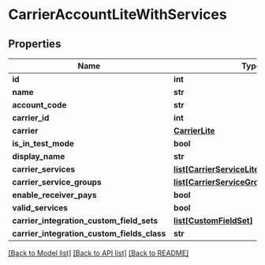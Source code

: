 # CarrierAccountLiteWithServices

## Properties
Name | Type | Description | Notes
------------ | ------------- | ------------- | -------------
**id** | **int** |  | [optional] 
**name** | **str** |  | [optional] 
**account_code** | **str** |  | [optional] 
**carrier_id** | **int** |  | [optional] 
**carrier** | [**CarrierLite**](CarrierLite.md) |  | [optional] 
**is_in_test_mode** | **bool** |  | [optional] 
**display_name** | **str** |  | [optional] 
**carrier_services** | [**list[CarrierServiceLiteWithSubServices]**](CarrierServiceLiteWithSubServices.md) |  | [optional] 
**carrier_service_groups** | [**list[CarrierServiceGroupLite]**](CarrierServiceGroupLite.md) |  | [optional] 
**enable_receiver_pays** | **bool** |  | [optional] 
**valid_services** | **bool** |  | [optional] 
**carrier_integration_custom_field_sets** | [**list[CustomFieldSet]**](CustomFieldSet.md) |  | [optional] 
**carrier_integration_custom_fields_class** | **str** |  | [optional] 

[[Back to Model list]](../README.md#documentation-for-models) [[Back to API list]](../README.md#documentation-for-api-endpoints) [[Back to README]](../README.md)

